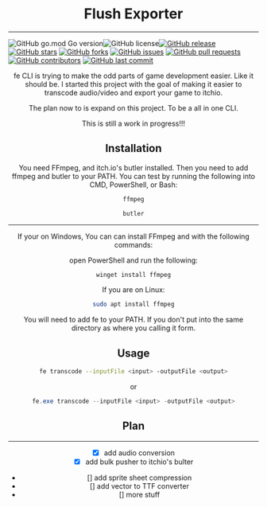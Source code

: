 # <div style="text-align: center;">Flush Exporter</div>

---

![GitHub go.mod Go version](https://img.shields.io/github/go-mod/go-version/flushwhy/fe)![GitHub license](https://img.shields.io/github/license/flushwhy/fe)[![GitHub release](https://img.shields.io/github/release/flushwhy/fe)](https://github.com/flushwhy/fe/releases) [![GitHub stars](https://img.shields.io/github/stars/flushwhy/fe)](https://github.com/flushwhy/fe/stargazers) [![GitHub forks](https://img.shields.io/github/forks/flushwhy/fe)](https://github.com/flushwhy/fe/network) [![GitHub issues](https://img.shields.io/github/issues/flushwhy/fe)](https://github.com/flushwhy/fe/issues) [![GitHub pull requests](https://img.shields.io/github/issues-pr/flushwhy/fe)](https://github.com/flushwhy/fe/pulls) [![GitHub contributors](https://img.shields.io/github/contributors/flushwhy/fe)](https://github.com/flushwhy/fe/graphs/contributors) [![GitHub last commit](https://img.shields.io/github/last-commit/flushwhy/fe)](https://github.com/flushwhy/fe/commits)

<div style="text-align: center;">

fe CLI is trying to make the odd parts of game development easier. Like it should be.
I started this project with the goal of making it easier to transcode audio/video and export your game to itchio.

The plan now to is expand on this project. To be a all in one CLI.

This is still a work in progress!!!

## Installation

You need FFmpeg, and itch.io's butler installed. Then you need to add ffmpeg and butler to your PATH. You can test by running the following into CMD, PowerShell, or Bash:

```bash
ffmpeg
```

```bash
butler
```

---

If your on Windows, You can can install FFmpeg and with the following commands:

open PowerShell and run the following:

```powershell
winget install ffmpeg
```

If you are on Linux:

```bash
sudo apt install ffmpeg
```

You will need to add fe to your PATH. If you don't put into the same directory as where you calling it form.

## Usage

```bash
fe transcode --inputFile <input> -outputFile <output>
```

or

```powershell
fe.exe transcode --inputFile <input> -outputFile <output>
```

## Plan

---

- [x] add audio conversion
- [x] add bulk pusher to itchio's bulter
- [] add sprite sheet compression
- [] add vector to TTF converter
- [] more stuff

</div>
